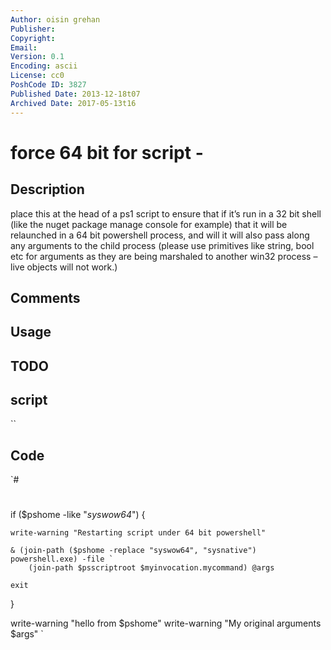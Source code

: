 ```yaml
---
Author: oisin grehan
Publisher: 
Copyright: 
Email: 
Version: 0.1
Encoding: ascii
License: cc0
PoshCode ID: 3827
Published Date: 2013-12-18t07
Archived Date: 2017-05-13t16
---
```


# force 64 bit for script - 

## Description

place this at the head of a ps1 script to ensure that if it’s run in a 32 bit shell (like the nuget package manage console for example) that it will be relaunched in a 64 bit powershell process, and will it will also pass along any arguments to the child process (please use primitives like string, bool etc for arguments as they are being marshaled to another win32 process – live objects will not work.)

## Comments



## Usage



## TODO



## script

``

## Code

`#
 #
 if ($pshome -like "*syswow64*") {
 	
 	write-warning "Restarting script under 64 bit powershell"
 
 	& (join-path ($pshome -replace "syswow64", "sysnative") powershell.exe) -file `
 		(join-path $psscriptroot $myinvocation.mycommand) @args
 
 	exit
 }
 
 
 write-warning "hello from $pshome"
 write-warning "My original arguments $args"
`


